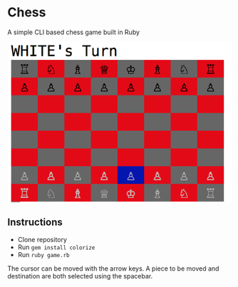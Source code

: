 # Chess

A simple CLI based chess game built in Ruby

![chess](./img/chess.png)

## Instructions

- Clone repository
- Run ```gem install colorize```
- Run ```ruby game.rb```

The cursor can be moved with the arrow keys. A piece to be moved and destination are both selected using the spacebar.
